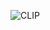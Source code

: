 ![CLIP](https://github.com/littlePercy/3-5-CLIP/assets/52816016/2f0ba825-1949-4495-a95f-83d901e91921)
